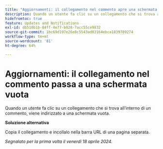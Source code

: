 ```yaml
---
title: "Aggiornamenti: il collegamento nel commento apre una schermata vuota"
description: Quando un utente fa clic su un collegamento che si trova all’interno di un commento, il collegamento indirizza l’utente a una schermata vuota. È disponibile una soluzione alternativa.
hidefromtoc: true
feature: Updates and Notifications
exl-id: db510b1b-84ff-4e77-b028-7acc55ce9832
source-git-commit: 1bc69d197e26e8c5543ad03164ebca1839789274
workflow-type: tm+mt
source-wordcount: '81'
ht-degree: 64%

---
```


# Aggiornamenti: il collegamento nel commento passa a una schermata vuota

<!--

>[!NOTE]
>
>This issue was fixed on April 25, 2024.

-->

Quando un utente fa clic su un collegamento che si trova all’interno di un commento, viene indirizzato a una schermata vuota.

**Soluzione alternativa**

Copia il collegamento e incollalo nella barra URL di una pagina separata.

_Segnalato per la prima volta il venerdì 18 aprile 2024._
